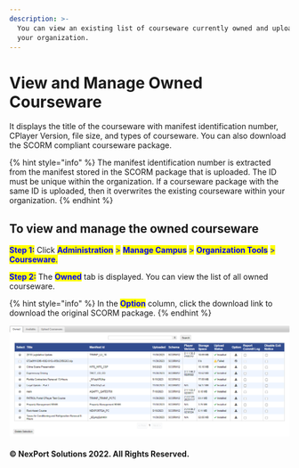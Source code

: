 ```yaml
---
description: >-
  You can view an existing list of courseware currently owned and uploaded by
  your organization.
---
```


# View and Manage Owned Courseware

It displays the title of the courseware with manifest identification number, CPlayer Version, file size, and types of courseware. You can also download the SCORM compliant courseware package.

{% hint style="info" %}
The manifest identification number is extracted from the manifest stored in the SCORM package that is uploaded. The ID must be unique within the organization. If a courseware package with the same ID is uploaded, then it overwrites the existing courseware within your organization.
{% endhint %}

## **To view and manage the owned courseware**

<mark style="color:blue;">**Step 1:**</mark> Click <mark style="color:blue;">**Administration**</mark> <mark style="color:blue;">></mark> <mark style="color:blue;">**Manage Campus**</mark> <mark style="color:blue;">></mark> <mark style="color:blue;">**Organization Tools**</mark> <mark style="color:blue;">></mark> <mark style="color:blue;">**Courseware**</mark><mark style="color:blue;">.</mark>

<mark style="color:blue;">**Step 2:**</mark> The <mark style="color:blue;">**Owned**</mark> tab is displayed. You can view the list of all owned courseware.

{% hint style="info" %}
In the <mark style="color:blue;">**Option**</mark> column, click the download link to download the original SCORM package.
{% endhint %}

![](<../../../../../.gitbook/assets/Screenshot 2024-01-03 145823.png>)

#### © NexPort Solutions 2022. All Rights Reserved.
